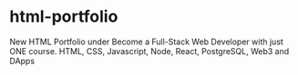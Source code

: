 # html-portfolio
New HTML Portfolio under Become a Full-Stack Web Developer with just ONE course. HTML, CSS, Javascript, Node, React, PostgreSQL, Web3 and DApps
